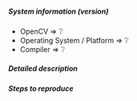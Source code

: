 <!--
If you have a question rather than reporting a bug please go to http://answers.opencv.org where you get much faster responses.
If you need further assistance please read [How To Contribute](https://github.com/Itseez/opencv/wiki/How_to_contribute).

This is a template helping you to create an issue which can be processed as quickly as possible. This is the bug reporting section for the OpenCV library.
-->

##### System information (version)
<!-- Example
- OpenCV => 3.1
- Operating System / Platform => Windows 64 Bit
- Compiler => Visual Studio 2015
-->

- OpenCV => :grey_question:
- Operating System / Platform => :grey_question:
- Compiler => :grey_question:

##### Detailed description

<!-- your description -->

##### Steps to reproduce

<!-- to add code example fence it with triple backticks and optional file extension
    ```.cpp
    // C++ code example
    ```
 or attach as .txt or .zip file
-->